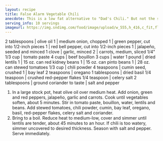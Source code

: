 ```yaml
---
layout: recipe
title: False Alarm Vegetable Chili
anecdote: This is a low fat alternative to "Dad's Chili." But not the same.
serving_info: 10 servings
imageurl: https://img.sndimg.com/food/image/upload/w_555,h_416,c_fit,fl_progressive,q_95/v1/img/recipes/32/68/1/HGZD6XdRCKyKFZOSVZXg_vegetable%20chili.JPG
---
```

<!-- Ingredients -->

2 tablespoons | olive oil
1 | medium onion, chopped
1 | green pepper, cut into 1/2-inch pieces
1 | red bell pepper, cut into 1/2-inch pieces
1 | jalapeño, seeded and minced
1 clove | garlic, minced
2 | carrots, medium, sliced 1/4"
1/3 cup | tomato paste
4 cups | beef bouillon
3 cups | water
1 pound | dried lentils
1 | 15 oz. can red kidney beans
1 | 15 oz. can pinto beans
1 | 28 oz. can stewed tomatoes
1/3 cup | chili powder
4 teaspoons | cumin seed, crushed
1 | bay leaf
2 teaspoons | oregano
1 tablespoons | dried basil
1/4 teaspoon | crushed red-pepper flakes
1/4 teaspoon | celery salt
2 tablespoons | ground coriander
to taste | salt and pepper

<!-- split -->
<!-- Steps -->
1. In a large stock pot, heat olive oil over medium heat. Add onion, green and red peppers, jalapeño, garlic and carrots. Cook until vegetables soften, about 5 minutes. Stir in tomato paste, bouillon, water, lentils and beans. Add stewed tomatoes, chili powder, cumin, bay leaf, oregano, basil, red-pepper flakes, celery salt and coriander.
2. Bring to a boil. Reduce heat to medium-low, cover and simmer until lentils are tender, about 45 minutes to an hour. If chili is too watery, simmer uncovered to desired thickness. Season with salt and pepper. Serve immediately. 
